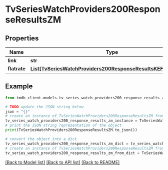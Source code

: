 # TvSeriesWatchProviders200ResponseResultsZM


## Properties

Name | Type | Description | Notes
------------ | ------------- | ------------- | -------------
**link** | **str** |  | [optional] 
**flatrate** | [**List[TvSeriesWatchProviders200ResponseResultsKEFlatrateInner]**](TvSeriesWatchProviders200ResponseResultsKEFlatrateInner.md) |  | [optional] 

## Example

```python
from tmdb_client.models.tv_series_watch_providers200_response_results_zm import TvSeriesWatchProviders200ResponseResultsZM

# TODO update the JSON string below
json = "{}"
# create an instance of TvSeriesWatchProviders200ResponseResultsZM from a JSON string
tv_series_watch_providers200_response_results_zm_instance = TvSeriesWatchProviders200ResponseResultsZM.from_json(json)
# print the JSON string representation of the object
print(TvSeriesWatchProviders200ResponseResultsZM.to_json())

# convert the object into a dict
tv_series_watch_providers200_response_results_zm_dict = tv_series_watch_providers200_response_results_zm_instance.to_dict()
# create an instance of TvSeriesWatchProviders200ResponseResultsZM from a dict
tv_series_watch_providers200_response_results_zm_from_dict = TvSeriesWatchProviders200ResponseResultsZM.from_dict(tv_series_watch_providers200_response_results_zm_dict)
```
[[Back to Model list]](../README.md#documentation-for-models) [[Back to API list]](../README.md#documentation-for-api-endpoints) [[Back to README]](../README.md)


